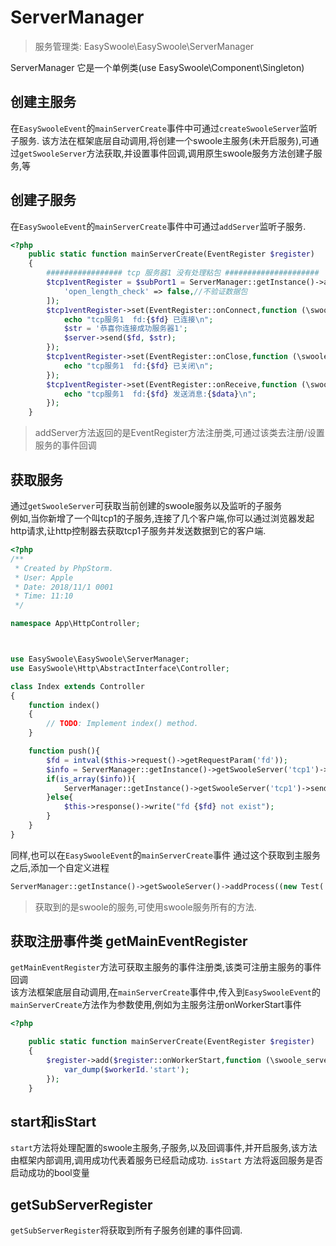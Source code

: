 # ServerManager

> 服务管理类: EasySwoole\EasySwoole\ServerManager

ServerManager 它是一个单例类(use EasySwoole\Component\Singleton)
## 创建主服务
在`EasySwooleEvent`的`mainServerCreate`事件中可通过`createSwooleServer`监听子服务.
该方法在框架底层自动调用,将创建一个swoole主服务(未开启服务),可通过`getSwooleServer`方法获取,并设置事件回调,调用原生swoole服务方法创建子服务,等

## 创建子服务
在`EasySwooleEvent`的`mainServerCreate`事件中可通过`addServer`监听子服务.
````php
<?php
    public static function mainServerCreate(EventRegister $register)
    {
        ################# tcp 服务器1 没有处理粘包 #####################
        $tcp1ventRegister = $subPort1 = ServerManager::getInstance()->addServer('tcp1', 9502, SWOOLE_TCP, '0.0.0.0', [
            'open_length_check' => false,//不验证数据包
        ]);
        $tcp1ventRegister->set(EventRegister::onConnect,function (\swoole_server $server, int $fd, int $reactor_id) {
            echo "tcp服务1  fd:{$fd} 已连接\n";
            $str = '恭喜你连接成功服务器1';
            $server->send($fd, $str);
        });
        $tcp1ventRegister->set(EventRegister::onClose,function (\swoole_server $server, int $fd, int $reactor_id) {
            echo "tcp服务1  fd:{$fd} 已关闭\n";
        });
        $tcp1ventRegister->set(EventRegister::onReceive,function (\swoole_server $server, int $fd, int $reactor_id, string $data) {
            echo "tcp服务1  fd:{$fd} 发送消息:{$data}\n";
        });
    }
````
> addServer方法返回的是EventRegister方法注册类,可通过该类去注册/设置服务的事件回调


## 获取服务
通过`getSwooleServer`可获取当前创建的swoole服务以及监听的子服务  
例如,当你新增了一个叫tcp1的子服务,连接了几个客户端,你可以通过浏览器发起http请求,让http控制器去获取tcp1子服务并发送数据到它的客户端.  
````php
<?php
/**
 * Created by PhpStorm.
 * User: Apple
 * Date: 2018/11/1 0001
 * Time: 11:10
 */

namespace App\HttpController;



use EasySwoole\EasySwoole\ServerManager;
use EasySwoole\Http\AbstractInterface\Controller;

class Index extends Controller
{
    function index()
    {
        // TODO: Implement index() method.
    }

    function push(){
        $fd = intval($this->request()->getRequestParam('fd'));
        $info = ServerManager::getInstance()->getSwooleServer('tcp1')->connection_info($fd);
        if(is_array($info)){
            ServerManager::getInstance()->getSwooleServer('tcp1')->send($fd,'push in http at '.time());
        }else{
            $this->response()->write("fd {$fd} not exist");
        }
    }
}
````
同样,也可以在`EasySwooleEvent`的`mainServerCreate`事件 通过这个获取到主服务之后,添加一个自定义进程
```php
ServerManager::getInstance()->getSwooleServer()->addProcess((new Test('test_process'))->getProcess());
```
> 获取到的是swoole的服务,可使用swoole服务所有的方法.

## 获取注册事件类 getMainEventRegister
`getMainEventRegister`方法可获取主服务的事件注册类,该类可注册主服务的事件回调  
该方法框架底层自动调用,在`mainServerCreate`事件中,传入到`EasySwooleEvent`的`mainServerCreate`方法作为参数使用,例如为主服务注册onWorkerStart事件
```php
<?php

    public static function mainServerCreate(EventRegister $register)
    {
        $register->add($register::onWorkerStart,function (\swoole_server $server,int $workerId){
            var_dump($workerId.'start');
        });
    }
```

## start和isStart
`start`方法将处理配置的swoole主服务,子服务,以及回调事件,并开启服务,该方法由框架内部调用,调用成功代表着服务已经启动成功.
`isStart` 方法将返回服务是否启动成功的bool变量

## getSubServerRegister
`getSubServerRegister`将获取到所有子服务创建的事件回调.



